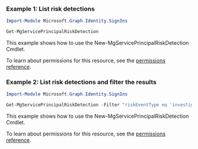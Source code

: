 ### Example 1: List risk detections

```powershellImport-Module Microsoft.Graph.Identity.SignIns

Get-MgServicePrincipalRiskDetection
```
This example shows how to use the New-MgServicePrincipalRiskDetection Cmdlet.
To learn about permissions for this resource, see the [permissions reference](/graph/permissions-reference).

### Example 2: List risk detections and filter the results

```powershellImport-Module Microsoft.Graph.Identity.SignIns

Get-MgServicePrincipalRiskDetection -Filter "riskEventType eq 'investigationsThreatIntelligence' or riskLevel eq 'medium'"
```
This example shows how to use the New-MgServicePrincipalRiskDetection Cmdlet.
To learn about permissions for this resource, see the [permissions reference](/graph/permissions-reference).

